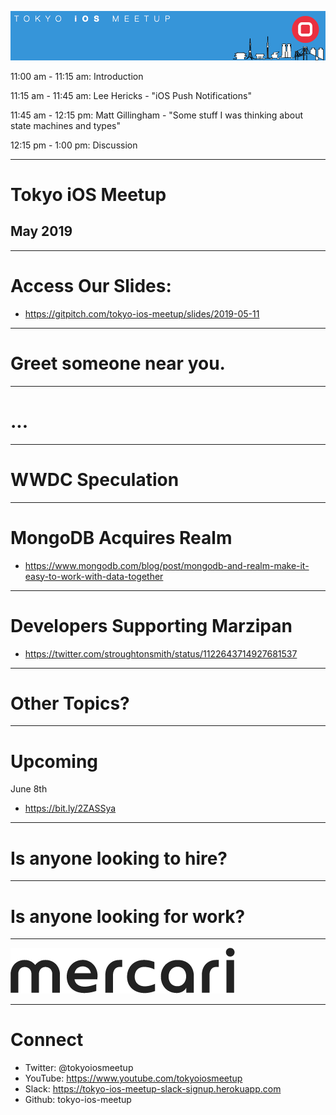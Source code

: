 ![](assets/img/logo.png)

<p class="text-left">11:00 am - 11:15 am: Introduction</p>
<p class="text-left">11:15 am - 11:45 am: Lee Hericks - "iOS Push Notifications"</p>
<p class="text-left">11:45 am - 12:15 pm: Matt Gillingham - "Some stuff I was thinking about state machines and types"</p>
<p class="text-left">12:15 pm - 1:00 pm: Discussion</p>

---

# Tokyo iOS Meetup
## May 2019

---

# Access Our Slides:

- https://gitpitch.com/tokyo-ios-meetup/slides/2019-05-11

---

# Greet someone near you.

---

# ...

---

# WWDC Speculation

---

# MongoDB Acquires Realm

- https://www.mongodb.com/blog/post/mongodb-and-realm-make-it-easy-to-work-with-data-together

---

# Developers Supporting Marzipan

- https://twitter.com/stroughtonsmith/status/1122643714927681537

---

# Other Topics?

---

# Upcoming

June 8th

- https://bit.ly/2ZASSya

---

# Is anyone looking to hire?

---

# Is anyone looking for work?

---

![](assets/img/mercari.png)

---

# Connect

- Twitter: @tokyoiosmeetup
- YouTube: https://www.youtube.com/tokyoiosmeetup
- Slack: https://tokyo-ios-meetup-slack-signup.herokuapp.com
- Github: tokyo-ios-meetup
